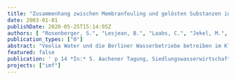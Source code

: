 ```yaml
---
title: "Zusammenhang zwischen Membranfouling und gelösten Substanzen in Membranbelebungsreaktoren"
date: 2003-01-01
publishDate: 2020-05-25T15:14:05Z
authors: [ "Rosenberger, S.", "Lesjean, B.", "Laabs, C.", "Jekel, M.", "Gnirß, R." ]
publication_types: ["0"]
abstract: "Veolia Water und die Berliner Wasserbetriebe betreiben im Klärwerk Berlin-Ruhleben zwei Membranbelebungsanlagen zur biologischen Phosphor- und Stickstoffelimination, die mit dem gleichen Abwasser belastet werden. Die zwei parallelen Pilotanlagen werden mit identischen Betriebsbedingungen aber unterschiedlicher Anordnung der anoxen Zone gefahren. Im Betrieb der Anlagen kann trotz identischen Betriebsbedingungen stets ein Unterschied im Fouling-verhalten zwischen beiden Pilotanlagen und über die Zeit beobachtet werden. Aus zwei Jahren Betriebserfahrung mit den beiden Pilotanlagen wurde deutlich, dass die Unterschiede nicht auf Trockensubstanzkonzentration oder Schlammalter sondern vorwiegend auf andere Parameter, wie z.B. den eingestellten Permeatflux, zurückzuführen sind. Neben den im belebten Schlamm enthaltenen Feststoffen können im biologischen Prozess produzierte Kolloide und gelöste Substanzen die Filtrations-leistungen von Membranen beeinflussen. Da die Feststoffkonzentration beider Anlagen weitestgehend identisch ist, werden im  Rahmen dieses Projektes vor allem Kolloide und gelöste Substanzen in der Klarphase des belebten Schlammes untersucht und mit der Foulingrate der eingesetzten Module verglichen. Die vorgestellten Untersuchungen sind Teil eines umfassenden Projektes von Anjou Recherche zum Foulingverhalten von Membranen in Membranbelebungsreaktoren."
featured: false
publication: ' p 14 *In:* 5. Aachener Tagung, Siedlungswasserwirtschaft und Verfahrentechnik.. Aaachen, Germany. 30.09.-01.10.2003'
projects: ["imf"]
---
```


